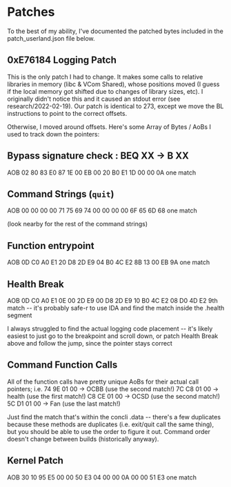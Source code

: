 # Patches
To the best of my ability, I've documented the patched bytes included in the patch_userland.json file below.

## 0xE76184 Logging Patch
This is the only patch I had to change. It makes some calls to relative libraries in memory (libc & VCom Shared), whose positions moved (I guess if the local memory got shifted due to changes of library sizes, etc). I originally didn't notice this and it caused an stdout error (see research/2022-02-19). Our patch is identical to 273, except we move the BL instructions to point to the correct offsets.

Otherwise, I moved around offsets. Here's some Array of Bytes / AoBs I used to track down the pointers:

## Bypass signature check : BEQ XX -> B XX
AOB 02 80 83 E0 87 1E 00 EB 00 20 B0 E1 1D 00 00 0A
one match

## Command Strings (`quit`)
AOB 00 00 00 00 71 75 69 74 00 00 00 00 6F 65 6D 68
one match

(look nearby for the rest of the command strings)

## Function entrypoint
AOB 0D C0 A0 E1 20 D8 2D E9 04 B0 4C E2 8B 13 00 EB 9A
one match

## Health Break
AOB 0D C0 A0 E1 0E 00 2D E9 00 D8 2D E9 10 B0 4C E2  08 D0 4D E2
9th match -- it's probably safe-r to use IDA and find the match inside the .health segment

I always struggled to find the actual logging code placement -- it's likely easiest to just go to the breakpoint and scroll down, or patch Health Break above and follow the jump, since the pointer stays correct

## Command Function Calls
All of the function calls have pretty unique AoBs for their actual call pointers; i.e.
74 9E 01 00 -> OCBB (use the second match!)
7C C8 01 00 -> health (use the first match!)
C8 CE 01 00 -> OCSD (use the second match!)
5C D1 01 00 -> Fan (use the last match!)

Just find the match that's within the concli .data -- there's a few duplicates because these methods are duplicates (i.e. exit/quit call the same thing), but you should be able to use the order to figure it out. Command order doesn't change between builds (historically anyway).

## Kernel Patch
AOB 30 10 95 E5 00 00 50 E3 04 00 00 0A 00 00 51 E3
one match
